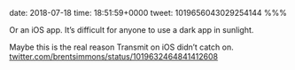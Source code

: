 date: 2018-07-18
time: 18:51:59+0000
tweet: 1019656043029254144
%%%

Or an iOS app. It’s difficult for anyone to use a dark app in sunlight.

Maybe this is the real reason Transmit on iOS didn’t catch on. [twitter.com/brentsimmons/status/1019632464841412608](https://twitter.com/brentsimmons/status/1019632464841412608)
